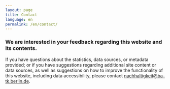 ```yaml
---
layout: page
title: Contact
language: en
permalink: /en/contact/
---
```

### We are interested in your feedback regarding this website and its contents.


If you have questions about the statistics, data sources, or metadata provided; or if you have suggestions regarding additional site content or data sources, as well as suggestions on how to improve the functionality of this website, including data accessibility, please contact <a href="mailto:nachhaltigkeit@ba-tk.berlin.de">nachhaltigkeit@ba-tk.berlin.de</a>.
